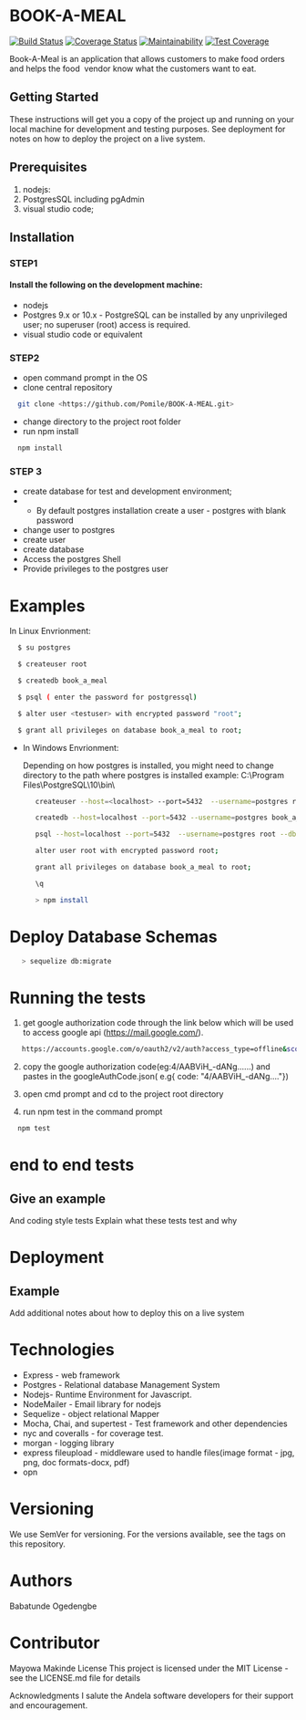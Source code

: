 # BOOK-A-MEAL
[![Build Status](https://travis-ci.org/Pomile/BOOK-A-MEAL.svg?branch=develop)](https://travis-ci.org/Pomile/BOOK-A-MEAL) [![Coverage Status](https://coveralls.io/repos/github/Pomile/BOOK-A-MEAL/badge.svg?branch=chore%2Ftravis-postgres-integration)](https://coveralls.io/github/Pomile/BOOK-A-MEAL?branch=chore%2Ftravis-postgres-integration) [![Maintainability](https://api.codeclimate.com/v1/badges/db70723290c73f11ccce/maintainability)](https://codeclimate.com/github/Pomile/BOOK-A-MEAL/maintainability) 
[![Test Coverage](https://api.codeclimate.com/v1/badges/db70723290c73f11ccce/test_coverage)](https://codeclimate.com/github/Pomile/BOOK-A-MEAL/test_coverage)

Book-A-Meal is an application that allows customers to make food orders and helps the food  vendor know what the customers want to eat.

## Getting Started
These instructions will get you a copy of the project up and running on your local machine for development and testing purposes. See deployment for notes on how to deploy the project on a live system.

## Prerequisites
1. nodejs: 
2. PostgresSQL including pgAdmin 
3. visual studio code;
   
## Installation

### STEP1
#### Install the following on the development machine:

 * nodejs
 * Postgres 9.x or 10.x - PostgreSQL can be installed by any unprivileged user; no superuser (root) access is required.
 * visual studio code or equivalent

### STEP2

 * open command prompt in the OS
 * clone central repository
 ```sh
   git clone <https://github.com/Pomile/BOOK-A-MEAL.git>
 ```
 * change directory to the project root folder
 * run npm install
 ```sh
   npm install
```
### STEP 3
  * create database for test and development environment;
   * * By default postgres installation  create a user - postgres with blank password
  * change user to postgres
  * create user
  * create database
  * Access the postgres Shell
  * Provide privileges to the postgres user
     
# Examples

In Linux Envrionment:

  ```sh
    $ su postgres
  ```
  ```sh
    $ createuser root
  ```
  ```sh
    $ createdb book_a_meal
  ```
  ```sh
    $ psql ( enter the password for postgressql)
  ```

  ```sh
    $ alter user <testuser> with encrypted password "root";
  ```
  ```sh
    $ grant all privileges on database book_a_meal to root;
  ```

* In Windows Envrionment:

  Depending on how postgres is installed, you might need to change directory to the path where postgres is installed example: C:\Program Files\PostgreSQL\10\bin\

  ```sh
     createuser --host=<localhost> --port=5432  --username=postgres root
  ```
  ```sh
     createdb --host=localhost --port=5432 --username=postgres book_a_meal
  ```
  ```sh
     psql --host=localhost --port=5432  --username=postgres root --dbname=book_a_meal
  ```
  ```sh
     alter user root with encrypted password root;
  ```
  ```sh
     grant all privileges on database book_a_meal to root;
  ```
  ```sh
     \q
  ```
  ```sh
     > npm install
  ```

# Deploy Database Schemas

```sh
   > sequelize db:migrate
```


# Running the tests
 1. get google authorization code through the link below which will be used to access google api (https://mail.google.com/).

 ```sh
    https://accounts.google.com/o/oauth2/v2/auth?access_type=offline&scope=https%3A%2F%2Fmail.google.com%2F&response_type=code&client_id=689151234993-7bcjnid76h639skieoqc4qkiafv8hbi6.apps.googleusercontent.com&redirect_uri=http%3A%2F%2Flocalhost%3A8000%2Fapi%2Fv1%2Fauth%2Foauth2callback
 ```

 2. copy the google authorization code(eg:4/AABViH_-dANg......) and pastes in the googleAuthCode.json( e.g{ code: "4/AABViH_-dANg...."})

 3. open cmd prompt and cd to the project root directory

 4. run npm test in the command prompt
   ```sh
     npm test
   ```

# end to end tests


## Give an example
And coding style tests
Explain what these tests test and why

# Deployment 
## Example
Add additional notes about how to deploy this on a live system

# Technologies
* Express - web framework
* Postgres - Relational database Management System
* Nodejs- Runtime Environment for Javascript.
* NodeMailer - Email library for nodejs
* Sequelize - object relational Mapper
* Mocha, Chai, and supertest - Test framework and other dependencies
* nyc and coveralls - for coverage test.
* morgan - logging library
* express fileupload - middleware used to handle files(image format - jpg, png, doc formats-docx, pdf)
* opn


# Versioning
We use SemVer for versioning. For the versions available, see the tags on this repository.

# Authors
Babatunde Ogedengbe

# Contributor
Mayowa Makinde
License
This project is licensed under the MIT License - see the LICENSE.md file for details

Acknowledgments
I salute the Andela software developers for their support and encouragement.
